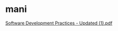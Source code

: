 # mani
[Software Development Practices - Updated (1).pdf](https://github.com/ManiSmith2/mani/files/10119618/Software.Development.Practices.-.Updated.1.pdf)
